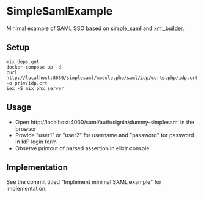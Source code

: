 # SimpleSamlExample

Minimal example of SAML SSO based on [simple_saml](https://github.com/MBXSystems/simple_saml)
and [xml_builder](https://github.com/joshnuss/xml_builder).

## Setup

```
mix deps.get
docker-compose up -d
curl http://localhost:8080/simplesaml/module.php/saml/idp/certs.php/idp.crt -o priv/idp.crt
iex -S mix phx.server
```

## Usage

- Open http://localhost:4000/saml/auth/signin/dummy-simplesaml in the browser
- Provide "user1" or "user2" for username and "password" for password in IdP login form
- Observe printout of parsed assertion in elixir console

## Implementation

See the commit titled "Implement minimal SAML example" for implementation.

